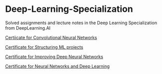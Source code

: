 # Deep-Learning-Specialization
Solved assignments and lecture notes in the Deep Learning Specialization from DeepLearning.AI

[Certiicate for Convolutional Neural Networks](https://www.coursera.org/account/accomplishments/verify/ZSAXRDQ3RPNP)

[Certificate for Structuring ML projects](https://www.coursera.org/account/accomplishments/verify/RB7J4LHEWMDA)

[Certificate for Improving Deep Neural Networks](https://www.coursera.org/account/accomplishments/verify/2ETP2C2TK8D9)

[Certificate for Neural Networks and Deep Learning](https://www.coursera.org/account/accomplishments/verify/WKQDUBENB266)
